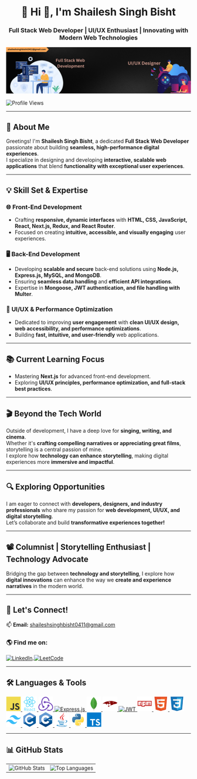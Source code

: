 <h1 align="center">🎯 Hi 👋, I'm Shailesh Singh Bisht</h1>

<h3 align="center">
Full Stack Web Developer | UI/UX Enthusiast | Innovating with Modern Web Technologies
</h3>

<p align="center">
  <img src="https://github.com/Shailesh-Singh-Bisht/Shailesh-Singh-Bisht/blob/6309e544bd512d622df66c17c8b5c2313a874cfb/Copy%20of%20Game%20Development.png" alt="Shailesh Singh Bisht" />
</p>

<p align="left">
  <img src="https://komarev.com/ghpvc/?username=shailesh-singh-bisht&label=Profile%20views&color=0e75b6&style=flat" alt="Profile Views" />
</p>

---

## 🚀 **About Me**
Greetings! I'm **Shailesh Singh Bisht**, a dedicated **Full Stack Web Developer** passionate about building **seamless, high-performance digital experiences**.  
I specialize in designing and developing **interactive, scalable web applications** that blend **functionality with exceptional user experiences**.

---

## 💡 **Skill Set & Expertise**

### 🌐 **Front-End Development**
- Crafting **responsive, dynamic interfaces** with **HTML, CSS, JavaScript, React, Next.js, Redux, and React Router**.  
- Focused on creating **intuitive, accessible, and visually engaging** user experiences.

### 🖥️ **Back-End Development**
- Developing **scalable and secure** back-end solutions using **Node.js, Express.js, MySQL, and MongoDB**.  
- Ensuring **seamless data handling** and **efficient API integrations**.
- Expertise in **Mongoose, JWT authentication, and file handling with Multer**.

### 🎨 **UI/UX & Performance Optimization**
- Dedicated to improving **user engagement** with **clean UI/UX design, web accessibility, and performance optimizations**.  
- Building **fast, intuitive, and user-friendly** web applications.

---

## 📚 **Current Learning Focus**
- Mastering **Next.js** for advanced front-end development.  
- Exploring **UI/UX principles, performance optimization, and full-stack best practices**.

---

## 🎬 **Beyond the Tech World**
Outside of development, I have a deep love for **singing, writing, and cinema**.  
Whether it's **crafting compelling narratives or appreciating great films**, storytelling is a central passion of mine.  
I explore how **technology can enhance storytelling**, making digital experiences more **immersive and impactful**.

---

## 🔍 **Exploring Opportunities**
I am eager to connect with **developers, designers, and industry professionals** who share my passion for **web development, UI/UX, and digital storytelling**.  
Let’s collaborate and build **transformative experiences together!**

---

## 📽️ **Columnist | Storytelling Enthusiast | Technology Advocate**
Bridging the gap between **technology and storytelling**, I explore how **digital innovations** can enhance the way we **create and experience narratives** in the modern world.

---

## 🔗 **Let's Connect!**
📫 **Email:** shaileshsinghbisht0411@gmail.com  

### 🌎 **Find me on:**
<p align="left">
  <a href="https://www.linkedin.com/in/shailesh-singh-bisht-13b30b258/" target="blank">
    <img align="center" src="https://raw.githubusercontent.com/rahuldkjain/github-profile-readme-generator/master/src/images/icons/Social/linked-in-alt.svg" alt="LinkedIn" height="30" width="40" />
  </a>
  <a href="https://leetcode.com/u/shailesh_singh_bisht/" target="blank">
    <img align="center" src="https://raw.githubusercontent.com/rahuldkjain/github-profile-readme-generator/master/src/images/icons/Social/leet-code.svg" alt="LeetCode" height="30" width="40" />
  </a>
</p>

---

## 🛠️ **Languages & Tools**
<p align="left"> 
  <a href="https://developer.mozilla.org/en-US/docs/Web/JavaScript" target="_blank">
    <img src="https://raw.githubusercontent.com/devicons/devicon/master/icons/javascript/javascript-original.svg" alt="JavaScript" width="40" height="40"/>
  </a>  
  <a href="https://react.dev/" target="_blank">
    <img src="https://raw.githubusercontent.com/devicons/devicon/master/icons/react/react-original-wordmark.svg" alt="ReactJS" width="40" height="40"/>
  </a>  
  <a href="https://redux.js.org/" target="_blank">
    <img src="https://raw.githubusercontent.com/devicons/devicon/master/icons/redux/redux-original.svg" alt="Redux" width="40" height="40"/>
  </a>  
  <a href="https://expressjs.com/" target="_blank">
    <img src="https://encrypted-tbn0.gstatic.com/images?q=tbn:ANd9GcSSer5zs_osl8bYfvfcy-2o-n0S8-Q-p_9U-g&s" alt="Express.js" width="40" height="40"/>
  </a>  
  <a href="https://www.mongodb.com/" target="_blank">
    <img src="https://raw.githubusercontent.com/devicons/devicon/master/icons/mongodb/mongodb-original.svg" alt="MongoDB" width="40" height="40"/>
  </a>  
  <a href="https://mongoosejs.com/" target="_blank">
    <img src="https://raw.githubusercontent.com/devicons/devicon/master/icons/mongoose/mongoose-original.svg" alt="Mongoose" width="40" height="40"/>
  </a>  
  <a href="https://jwt.io/" target="_blank">
    <img src="https://ik.imagekit.io/ably/ghost/prod/2019/05/Screenshot-2019-05-14-at-13.53.46.png?tr=w-1728,q-50" alt="JWT" width="40" height="40"/>
  </a>  
  <a href="https://www.npmjs.com/package/multer" target="_blank">
    <img src="https://raw.githubusercontent.com/devicons/devicon/master/icons/npm/npm-original-wordmark.svg" alt="Multer" width="40" height="40"/>
  </a>  
  <a href="https://www.w3.org/html/" target="_blank">
    <img src="https://raw.githubusercontent.com/devicons/devicon/master/icons/html5/html5-original.svg" alt="HTML" width="40" height="40"/>
  </a>  
  <a href="https://www.w3schools.com/css/" target="_blank">
    <img src="https://raw.githubusercontent.com/devicons/devicon/master/icons/css3/css3-original.svg" alt="CSS" width="40" height="40"/>
  </a>  
  <a href="https://tailwindcss.com/" target="_blank">
    <img src="https://raw.githubusercontent.com/devicons/devicon/master/icons/tailwindcss/tailwindcss-original.svg" alt="Tailwind CSS" width="40" height="40"/>
  </a>  
  <a href="https://www.cprogramming.com/" target="_blank">
    <img src="https://raw.githubusercontent.com/devicons/devicon/master/icons/c/c-original.svg" alt="C" width="40" height="40"/>
  </a>  
  <a href="https://www.w3schools.com/cpp/" target="_blank">
    <img src="https://raw.githubusercontent.com/devicons/devicon/master/icons/cplusplus/cplusplus-original.svg" alt="C++" width="40" height="40"/>
  </a>  
  <a href="https://www.java.com/" target="_blank">
    <img src="https://raw.githubusercontent.com/devicons/devicon/master/icons/java/java-original.svg" alt="Java" width="40" height="40"/>
  </a>  
  <a href="https://www.python.org" target="_blank">
    <img src="https://raw.githubusercontent.com/devicons/devicon/master/icons/python/python-original.svg" alt="Python" width="40" height="40"/>
  </a> 
  <a href="https://www.typescriptlang.org/" target="_blank">
  <img src="https://raw.githubusercontent.com/devicons/devicon/master/icons/typescript/typescript-original.svg" alt="TypeScript" width="40" height="40"/>
</a>

</p>

---
## 📊 **GitHub Stats**
<table>
  <tr>
    <td>
      <img src="https://github-readme-stats.vercel.app/api?username=shailesh-singh-bisht&show_icons=true&locale=en" alt="GitHub Stats" />
    </td>
    <td>
      <img src="https://github-readme-stats.vercel.app/api/top-langs?username=shailesh-singh-bisht&show_icons=true&locale=en&layout=compact&langs_count=10" alt="Top Languages" />
    </td>
  </tr>
</table>
